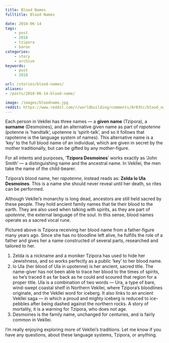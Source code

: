 ```yaml
---
title: Blood Names
fulltitle: Blood Names

date: 2018-06-14
tags:
    - post
    - 2018
    - tzipora
    - baron
categories:
    - story
    - archive
keywords:
    - post
    - 2018

url: /stories/blood-names/
aliases:
- /posts/2018-06-14-blood-name/

image: /images/bloodname.jpg
reddit: https://www.reddit.com/r/worldbuilding/comments/8r03tc/blood_names/
---
```


Each person in Vekllei has three names  —  a **given name** (Tzipora), a **surname** (Desmoines), and an alternative given name as part of *rapotenne* (potenne is ‘handtalk’, upotenne is ‘spirit-talk’, and so it follows that rapotenne is the language system of names). This alternative name is a ‘key’ to the full blood name of an individual, which are given in secret by the mother traditionally, but can be gifted by any mother-figure.

For all intents and purposes, ‘**Tzipora Desmoines**’ works exactly as ‘John Smith’  —  a distinguishing name and the ancestral name. In Vekllei, the men take the name of the child-bearer.

Tzipora’s blood name, her *rapotenne*, instead reads as: **Zelda lo Ula Desmoines**. This is a name she should never reveal until her death, so rites can be performed.

Although Vekllei’s monarchy is long dead, ancestors are still held sacred by these people. They hold ancient family names that tie their blood to the earth. They are also used when talking with spirits, as they are part of *upotenne*, the external language of the soul. In this sense, blood names operate as a sacred vocal rune.

Pictured above is Tzipora receiving her blood name from a father-figure many years ago. Since she has no bloodline left alive, he fulfills the role of a father and gives her a name constructed of several parts, researched and tailored to her.

1. Zelda is a nickname and a moniker Tzipora has used to hide her Jewishness, and so works perfectly as a public ‘key’ to her blood name.
2. lo Ula (her blood of Ula in upotenne) is her ancient, sacred title. The name-giver has not been able to trace her blood to the times of spirits, so he’s traced it as far back as he could and scoured that region for a proper title. Ula is a combination of two words  —  Ura, a type of bare, wind-swept coastal shelf in Northern Vekllei, where Tzipora’s bloodlines originate, and the Vekllei word for iceberg. It also links to an ancient Vekllei saga  —  in which a proud and mighty iceberg is reduced to ice-pebbles after being dashed against the northern rocks. A story of mortality, it is a warning for Tzipora, who does not age.
3. Desmoines is the family name, unchanged for centuries, and is fairly common in Vekllei.

I’m really enjoying exploring more of Vekllei’s traditions. Let me know if you have any questions, about these language systems, Tzipora, or anything.
